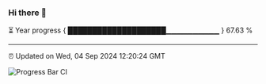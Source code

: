 ### Hi there 👋

⏳ Year progress { ████████████████████▁▁▁▁▁▁▁▁▁▁ } 67.63 %

---

⏰ Updated on Wed, 04 Sep 2024 12:20:24 GMT

![Progress Bar CI](https://github.com/code-lakshay/GitHub-Actions-Demo/workflows/Progress%20Bar%20CI/badge.svg)
